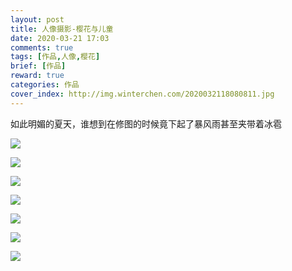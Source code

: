 ```yaml
---
layout: post
title: 人像摄影-樱花与儿童
date: 2020-03-21 17:03
comments: true
tags: [作品,人像,樱花]
brief: [作品]
reward: true
categories: 作品
cover_index: http://img.winterchen.com/2020032118080811.jpg
---
```


如此明媚的夏天，谁想到在修图的时候竟下起了暴风雨甚至夹带着冰雹

![](http://img.winterchen.com/DSC_0016-5.JPG)

![](http://img.winterchen.com/DSC_0008-3.JPG)

![](http://img.winterchen.com/DSC_0029-6.JPG)


![](http://img.winterchen.com/DSC_0045-9.JPG)

![](http://img.winterchen.com/DSC_0050-13.JPG)

![](http://img.winterchen.com/DSC_0063-15.JPG)

![](http://img.winterchen.com/DSC_0065-编辑-17.JPG)



